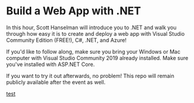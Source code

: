# Build a Web App with .NET

In this hour, Scott Hanselman will introduce you to .NET and walk you through how easy it is to create and deploy a web app with Visual Studio Community Edition (FREE!), C#, .NET, and Azure!

If you'd like to follow along, make sure you bring your Windows or Mac computer with Visual Studio Community 2019 already installed. Make sure you've installed with ASP.NET Core. 

If you want to try it out afterwards, no problem! This repo will remain publicly available after the event as well. 

[test](/../)

